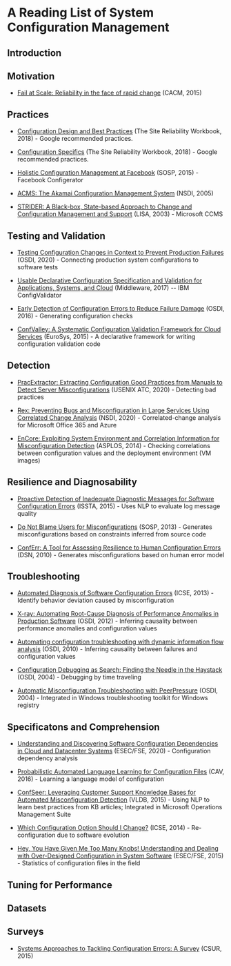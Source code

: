 # A Reading List of System Configuration Management

## Introduction

## Motivation
* [Fail at Scale: Reliability in the face of rapid change](https://queue.acm.org/detail.cfm?id=2839461) (CACM, 2015)


## Practices

* [Configuration Design and Best Practices](https://sre.google/workbook/configuration-design/) (The Site Reliability Workbook, 2018) - Google recommended practices.

* [Configuration Specifics](https://sre.google/workbook/configuration-specifics/) (The Site Reliability Workbook, 2018) - Google recommended practices.

* [Holistic Configuration Management at Facebook](http://sigops.org/s/conferences/sosp/2015/current/2015-Monterey/printable/008-tang.pdf) (SOSP, 2015) - Facebook Configerator

* [ACMS: The Akamai Configuration Management System](https://www.usenix.org/legacy/publications/library/proceedings/nsdi05/tech/full_papers/sherman/sherman.pdf) (NSDI, 2005)

* [STRIDER: A Black-box, State-based Approach to Change and Configuration Management and Support](https://www.usenix.org/legacy/publications/library/proceedings/lisa03/tech/wang/wang.pdf) (LISA, 2003) - Microsoft CCMS


## Testing and Validation

* [Testing Configuration Changes in Context to Prevent Production Failures](https://tianyin.github.io/pub/ctest.pdf) (OSDI, 2020) - Connecting production system configurations to software tests

* [Usable Declarative Configuration Specification and Validation for Applications, Systems, and Cloud](https://dl.acm.org/doi/abs/10.1145/3154448.3154453) (Middleware, 2017) -- IBM ConfigValidator

* [Early Detection of Configuration Errors to Reduce Failure Damage](https://tianyin.github.io/pub/pcheck.pdf) (OSDI, 2016) - Generating configuration checks

* [ConfValley: A Systematic Configuration Validation Framework for Cloud Services](https://www.cs.jhu.edu/~huang/paper/confvalley-eurosys15.pdf) (EuroSys, 2015) - A declarative framework for writing configuration validation code 


## Detection

* [PracExtractor: Extracting Configuration Good Practices from Manuals to Detect Server Misconfigurations](https://www.usenix.org/conference/atc20/presentation/xiang) (USENIX ATC, 2020) - Detecting bad practices

* [Rex: Preventing Bugs and Misconfiguration in Large Services Using Correlated Change Analysis](https://www.usenix.org/system/files/nsdi20-paper-mehta.pdf) (NSDI, 2020) - Correlated-change analysis for Microsoft Office 365 and Azure

* [EnCore: Exploiting System Environment and Correlation Information for Misconfiguration Detection](https://tianyin.github.io/pub/encore.pdf) (ASPLOS, 2014) - Checking correlations between configuration values and the deployment environment (VM images)


## Resilience and Diagnosability

* [Proactive Detection of Inadequate Diagnostic Messages for Software Configuration Errors](https://homes.cs.washington.edu/~mernst/pubs/inadequate-diagnostics-issta2015-abstract.html) (ISSTA, 2015) - Uses NLP to evaluate log message quality

* [Do Not Blame Users for Misconfigurations](https://tianyin.github.io/pub/spex.pdf) (SOSP, 2013) - Generates misconfigurations based on constraints inferred from source code

* [ConfErr: A Tool for Assessing Resilience to Human Configuration Errors](https://dslab.epfl.ch/research/conferr/) (DSN, 2010) - Generates misconfigurations based on human error model


## Troubleshooting

* [Automated Diagnosis of Software Configuration Errors](https://homes.cs.washington.edu/~mernst/pubs/configuration-errors-icse2013.pdf) (ICSE, 2013) - Identify behavior deviation caused by misconfiguration

* [X-ray: Automating Root-Cause Diagnosis of Performance Anomalies in Production Software](https://www.usenix.org/conference/osdi12/technical-sessions/presentation/attariyan) (OSDI, 2012) - Inferring causality between performance anomalies and configuration values

* [Automating configuration troubleshooting with dynamic information flow analysis](https://www.usenix.org/legacy/events/osdi10/tech/full_papers/Attariyan.pdf) (OSDI, 2010) - Inferring causality between failures and configuration values

* [Configuration Debugging as Search: Finding the Needle in the Haystack](https://www.usenix.org/legacy/publications/library/proceedings/osdi04/tech/full_papers/whitaker/whitaker.pdf) (OSDI, 2004) - Debugging by time traveling

* [Automatic Misconfiguration Troubleshooting with PeerPressure](https://www.usenix.org/legacy/events/osdi04/tech/full_papers/wang/wang.pdf) (OSDI, 2004) - Integrated in Windows troubleshooting toolkit for Windows registry


## Specificatons and Comprehension

* [Understanding and Discovering Software Configuration Dependencies in Cloud and Datacenter Systems](https://tianyin.github.io/pub/cdep.pdf) (ESEC/FSE, 2020) - Configuration dependency analysis

* [Probabilistic Automated Language Learning for Configuration Files](http://www.cs.yale.edu/homes/piskac/papers/2016SantolucitoETALConfigC.pdf) (CAV, 2016) - Learning a language model of configuration

* [ConfSeer: Leveraging Customer Support Knowledge Bases for Automated Misconfiguration Detection](http://www.vldb.org/pvldb/vol8/p1828-potharaju.pdf) (VLDB, 2015) - Using NLP to learn best practices from KB articles; Integrated in Microsoft Operations Management Suite

* [Which Configuration Option Should I Change?](https://zhang-sai.github.io/pdf/zhang-icse14.pdf) (ICSE, 2014) - Re-configuration due to software evolution

* [Hey, You Have Given Me Too Many Knobs! Understanding and Dealing with Over-Designed Configuration in System Software](https://tianyin.github.io/pub/knobs.pdf) (ESEC/FSE, 2015) - Statistics of configuration files in the field


## Tuning for Performance



## Datasets

## Surveys

* [Systems Approaches to Tackling Configuration Errors: A Survey](https://tianyin.github.io/pub/csur.pdf) (CSUR, 2015)
